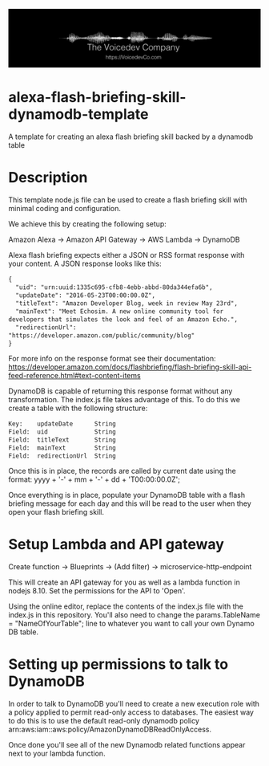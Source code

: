 ![VoicedevCo Logo][logo]

[logo]: https://github.com/voicedevco/alexa-flash-briefing-skill-dynamodb-template/blob/master/images/voicedevco-github-logo.png 


# alexa-flash-briefing-skill-dynamodb-template
A template for creating an alexa flash briefing skill backed by a dynamodb table

# Description
This template node.js file can be used to create a flash briefing skill with minimal coding and configuration.

We achieve this by creating the following setup:

Amazon Alexa -> Amazon API Gateway -> AWS Lambda -> DynamoDB

Alexa flash briefing expects either a JSON or RSS format response with your content. A JSON response looks like this:

```
{
  "uid": "urn:uuid:1335c695-cfb8-4ebb-abbd-80da344efa6b",
  "updateDate": "2016-05-23T00:00:00.0Z",
  "titleText": "Amazon Developer Blog, week in review May 23rd",
  "mainText": "Meet Echosim. A new online community tool for developers that simulates the look and feel of an Amazon Echo.",
  "redirectionUrl": "https://developer.amazon.com/public/community/blog"
}
```

For more info on the response format see their documentation: https://developer.amazon.com/docs/flashbriefing/flash-briefing-skill-api-feed-reference.html#text-content-items

DynamoDB is capable of returning this response format without any transformation. The index.js file takes advantage of this. To do this we create a table with the following structure:

```
Key:    updateDate      String
Field:  uid             String
Field:  titleText       String
Field:  mainText        String
Field:  redirectionUrl  String
```

Once this is in place, the records are called by current date using the format: yyyy + '-' + mm + '-' + dd + 'T00:00:00.0Z';

Once everything is in place, populate your DynamoDB table with a flash briefing message for each day and this will be read to the user when they open your flash briefing skill.

# Setup Lambda and API gateway
Create function -> Blueprints -> (Add filter) -> microservice-http-endpoint

This will create an API gateway for you as well as a lambda function in nodejs 8.10. Set the permissions for the API to 'Open'.

Using the online editor, replace the contents of the index.js file with the index.js in this repository. You'll also need to change the params.TableName = "NameOfYourTable"; line to whatever you want to call your own Dynamo DB table.

# Setting up permissions to talk to DynamoDB
In order to talk to DynamoDB you'll need to create a new execution role with a policy applied to permit read-only access to databases. The easiest way to do this is to use the default read-only dynamodb policy arn:aws:iam::aws:policy/AmazonDynamoDBReadOnlyAccess.

Once done you'll see all of the new Dynamodb related functions appear next to your lambda function.




